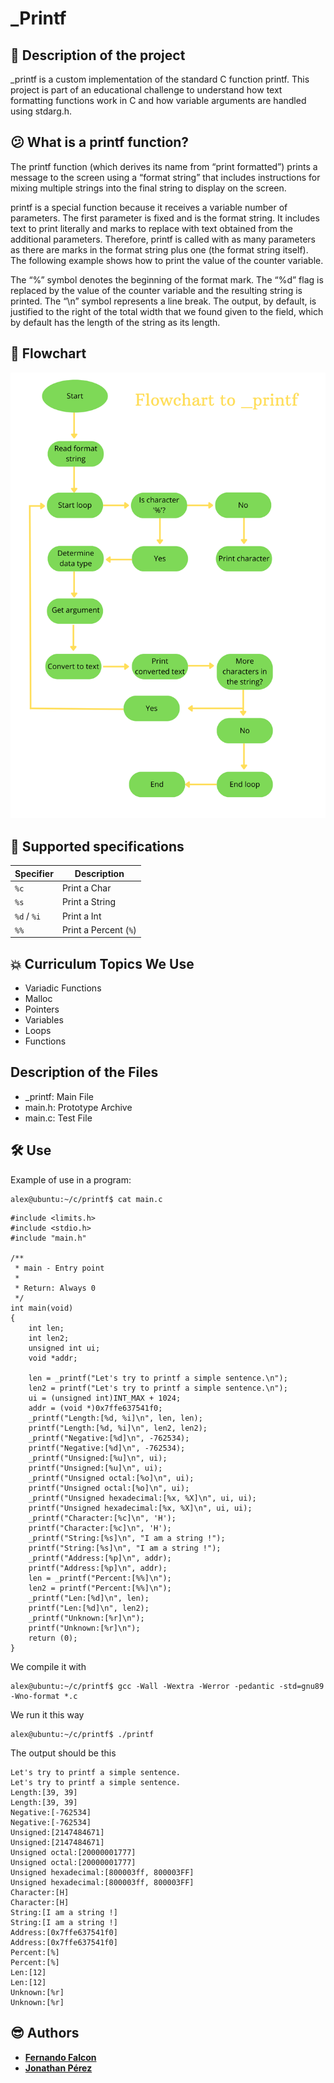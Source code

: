 # _Printf

## 📝 Description of the project

_printf is a custom implementation of the standard C function printf. This project is part of an educational challenge to understand how text formatting functions work in C and how variable arguments are handled using stdarg.h.

## 😕 What is a printf function?

The printf function (which derives its name from “print formatted”) prints a message to the screen using a “format string” that includes instructions for mixing multiple strings into the final string to display on the screen.

printf is a special function because it receives a variable number of parameters. The first parameter is fixed and is the format string. It includes text to print literally and marks to replace with text obtained from the additional parameters. Therefore, printf is called with as many parameters as there are marks in the format string plus one (the format string itself). The following example shows how to print the value of the counter variable.

The “%” symbol denotes the beginning of the format mark. The “%d” flag is replaced by the value of the counter variable and the resulting string is printed. The “\n” symbol represents a line break. The output, by default, is justified to the right of the total width that we found given to the field, which by default has the length of the string as its length.

## 🦁 Flowchart

![Texto alternativo](https://github.com/Jonatha32/holbertonschool-printf/blob/main/Inicio.png)

## 🛑 **Supported specifications**
| Specifier     | Description                |
|---------------|----------------------------|
| `%c`          | Print a Char               |
| `%s`          | Print a String             |
| `%d` / `%i`   | Print a Int                |
| `%%`          | Print a Percent       (`%`)|

## 💥 Curriculum Topics We Use 

+ Variadic Functions
+ Malloc
+ Pointers 
+ Variables
+ Loops
+ Functions

## Description of the Files

+ _printf: Main File
+ main.h: Prototype Archive
+ main.c: Test File

## 🛠️ **Use**

Example of use in a program:

```
alex@ubuntu:~/c/printf$ cat main.c
```
```
#include <limits.h>
#include <stdio.h>
#include "main.h"

/**
 * main - Entry point
 *
 * Return: Always 0
 */
int main(void)
{
    int len;
    int len2;
    unsigned int ui;
    void *addr;

    len = _printf("Let's try to printf a simple sentence.\n");
    len2 = printf("Let's try to printf a simple sentence.\n");
    ui = (unsigned int)INT_MAX + 1024;
    addr = (void *)0x7ffe637541f0;
    _printf("Length:[%d, %i]\n", len, len);
    printf("Length:[%d, %i]\n", len2, len2);
    _printf("Negative:[%d]\n", -762534);
    printf("Negative:[%d]\n", -762534);
    _printf("Unsigned:[%u]\n", ui);
    printf("Unsigned:[%u]\n", ui);
    _printf("Unsigned octal:[%o]\n", ui);
    printf("Unsigned octal:[%o]\n", ui);
    _printf("Unsigned hexadecimal:[%x, %X]\n", ui, ui);
    printf("Unsigned hexadecimal:[%x, %X]\n", ui, ui);
    _printf("Character:[%c]\n", 'H');
    printf("Character:[%c]\n", 'H');
    _printf("String:[%s]\n", "I am a string !");
    printf("String:[%s]\n", "I am a string !");
    _printf("Address:[%p]\n", addr);
    printf("Address:[%p]\n", addr);
    len = _printf("Percent:[%%]\n");
    len2 = printf("Percent:[%%]\n");
    _printf("Len:[%d]\n", len);
    printf("Len:[%d]\n", len2);
    _printf("Unknown:[%r]\n");
    printf("Unknown:[%r]\n");
    return (0);
}
```
We compile it with

```
alex@ubuntu:~/c/printf$ gcc -Wall -Wextra -Werror -pedantic -std=gnu89 -Wno-format *.c
```
We run it this way
```
alex@ubuntu:~/c/printf$ ./printf
```
The output should be this

```
Let's try to printf a simple sentence.
Let's try to printf a simple sentence.
Length:[39, 39]
Length:[39, 39]
Negative:[-762534]
Negative:[-762534]
Unsigned:[2147484671]
Unsigned:[2147484671]
Unsigned octal:[20000001777]
Unsigned octal:[20000001777]
Unsigned hexadecimal:[800003ff, 800003FF]
Unsigned hexadecimal:[800003ff, 800003FF]
Character:[H]
Character:[H]
String:[I am a string !]
String:[I am a string !]
Address:[0x7ffe637541f0]
Address:[0x7ffe637541f0]
Percent:[%]
Percent:[%]
Len:[12]
Len:[12]
Unknown:[%r]
Unknown:[%r]
```

## 😎 Authors

* **[Fernando Falcon](https://github.com/feratholberton)** 
* **[Jonathan Pérez](https://github.com/Jonatha32)**
